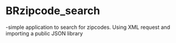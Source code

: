 # BRzipcode_search
-simple application to search for zipcodes. Using XML request and importing a public JSON library
